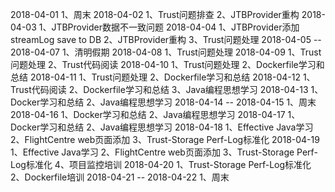 2018-04-01
1、周末
2018-04-02
1、Trust问题排查
2、JTBProvider重构
2018-04-03
1、JTBProvider数据不一致问题
2018-04-04
1、JTBProvider添加streamLog save to DB
2、JTBProvider重构
3、Trust问题处理
2018-04-05 -- 2018-04-07
1、清明假期
2018-04-08
1、Trust问题处理
2018-04-09
1、Trust问题处理
2、Trust代码阅读
2018-04-10
1、Trust问题处理
2、Dockerfile学习和总结
2018-04-11
1、Trust问题处理
2、Dockerfile学习和总结
2018-04-12
1、Trust代码阅读
2、Dockerfile学习和总结
3、Java编程思想学习
2018-04-13
1、Docker学习和总结
2、Java编程思想学习
2018-04-14 -- 2018-04-15
1、周末
2018-04-16
1、Docker学习和总结
2、Java编程思想学习
2018-04-17
1、Docker学习和总结
2、Java编程思想学习
2018-04-18
1、Effective Java学习
2、FlightCentre web页面添加
3、Trust-Storage Perf-Log标准化
2018-04-19
1、Effective Java学习
2、FlightCentre web页面添加
3、Trust-Storage Perf-Log标准化
4、项目监控培训
2018-04-20
1、Trust-Storage Perf-Log标准化
2、Dockerfile培训
2018-04-21 -- 2018-04-22
1、周末